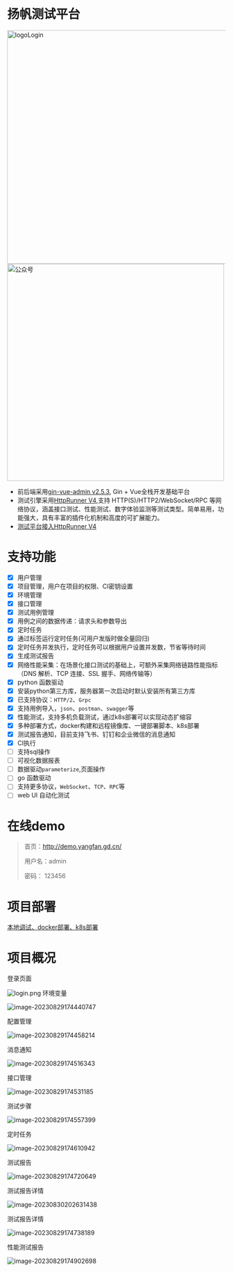 # 扬帆测试平台

<img src="docs/img/logoLogin.jpg" alt="logoLogin" width="538" >
<img src="docs/img/mp.png" alt="公众号" width="500" >


- 前后端采用[gin-vue-admin v2.5.3](https://www.gin-vue-admin.com/), Gin + Vue全栈开发基础平台
- 测试引擎采用[HttpRunner V4](https://httprunner.com/),支持 HTTP(S)/HTTP2/WebSocket/RPC 等网络协议，涵盖接口测试、性能测试、数字体验监测等测试类型。简单易用，功能强大，具有丰富的插件化机制和高度的可扩展能力。
- [测试平台接入HttpRunner V4](https://www.yuque.com/docs/share/bb392180-8ea9-46a0-a27b-bb4fbec3450e?#)
# 支持功能
- [x] 用户管理
- [x] 项目管理，用户在项目的权限、CI密钥设置
- [x] 环境管理
- [x] 接口管理
- [x] 测试用例管理
- [x] 用例之间的数据传递：请求头和参数导出
- [x] 定时任务
- [x] 通过标签运行定时任务(可用户发版时做全量回归)
- [x] 定时任务并发执行，定时任务可以根据用户设置并发数，节省等待时间
- [x] 生成测试报告
- [x] 网络性能采集：在场景化接口测试的基础上，可额外采集网络链路性能指标（DNS 解析、TCP 连接、SSL 握手、网络传输等）
- [x] python 函数驱动
- [X] 安装python第三方库，服务器第一次启动时默认安装所有第三方库
- [x] 已支持协议：`HTTP/2`、`Grpc`
- [x] 支持用例导入，`json`、`postman`、`swagger`等
- [x] 性能测试，支持多机负载测试，通过k8s部署可以实现动态扩缩容
- [x] 多种部署方式，docker构建和远程镜像库、一键部署脚本、k8s部署
- [x] 测试报告通知，目前支持飞书、钉钉和企业微信的消息通知
- [x] CI执行
- [ ] 支持sql操作
- [ ] 可视化数据报表
- [ ] 数据驱动`parameterize`,页面操作
- [ ] go 函数驱动
- [ ] 支持更多协议，`WebSocket`、`TCP`、`RPC`等
- [ ] web UI 自动化测试

# 在线demo

> 首页：http://demo.yangfan.gd.cn/
> 
> 用户名：admin
> 
> 密码： 123456

# 项目部署

[本地调试、docker部署、k8s部署](./deploy/README.md)

# 项目概况

登录页面

![login.png](docs/img/login.png)
环境变量

![image-20230829174440747](docs/img/image-20230829174440747.png)

配置管理

![image-20230829174458214](docs/img/image-20230829174458214.png)

消息通知

![image-20230829174516343](docs/img/image-20230829174516343.png)

接口管理

![image-20230829174531185](docs/img/image-20230829174531185.png)

测试步骤

![image-20230829174557399](docs/img/image-20230829174557399.png)

定时任务

![image-20230829174610942](docs/img/image-20230829174610942.png)

测试报告

![image-20230829174720649](docs/img/image-20230829174720649.png)

测试报告详情

![image-20230830202631438](docs/img/image-20230830202631438.png)

测试报告详情

![image-20230829174738189](docs/img/image-20230829174738189.png)

性能测试报告

![image-20230829174902698](docs/img/image-20230829174902698.png)

